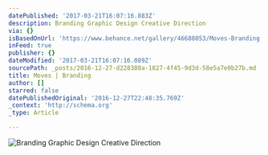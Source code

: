 ```yaml
---
datePublished: '2017-03-21T16:07:16.883Z'
description: Branding Graphic Design Creative Direction
via: {}
isBasedOnUrl: 'https://www.behance.net/gallery/46688053/Moves-Branding'
inFeed: true
publisher: {}
dateModified: '2017-03-21T16:07:16.089Z'
sourcePath: _posts/2016-12-27-d228380a-1827-4f45-9d3d-58e5a7e0b27b.md
title: Moves | Branding
author: []
starred: false
datePublishedOriginal: '2016-12-27T22:48:35.769Z'
_context: 'http://schema.org'
_type: Article

---
```

![Branding Graphic Design Creative Direction](https://the-grid-user-content.s3-us-west-2.amazonaws.com/89068380-4c9c-430d-afc1-cc48fc5f2fce.png)
